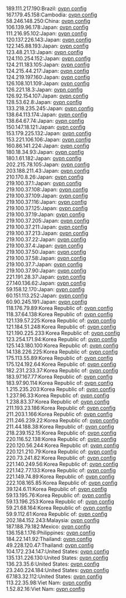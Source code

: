 189.111.217.190:Brazil: [ovpn config](vpn/189_111_217_190.ovpn)  
167.179.45.158:Cambodia: [ovpn config](vpn/167_179_45_158.ovpn)  
58.246.148.250:China: [ovpn config](vpn/58_246_148_250.ovpn)  
106.139.96.178:Japan: [ovpn config](vpn/106_139_96_178.ovpn)  
111.216.95.102:Japan: [ovpn config](vpn/111_216_95_102.ovpn)  
120.137.226.143:Japan: [ovpn config](vpn/120_137_226_143.ovpn)  
122.145.88.193:Japan: [ovpn config](vpn/122_145_88_193.ovpn)  
123.48.21.13:Japan: [ovpn config](vpn/123_48_21_13.ovpn)  
124.110.254.152:Japan: [ovpn config](vpn/124_110_254_152.ovpn)  
124.211.183.105:Japan: [ovpn config](vpn/124_211_183_105.ovpn)  
124.215.44.217:Japan: [ovpn config](vpn/124_215_44_217.ovpn)  
124.219.197.160:Japan: [ovpn config](vpn/124_219_197_160.ovpn)  
126.108.101.109:Japan: [ovpn config](vpn/126_108_101_109.ovpn)  
126.221.18.3:Japan: [ovpn config](vpn/126_221_18_3.ovpn)  
126.92.154.107:Japan: [ovpn config](vpn/126_92_154_107.ovpn)  
128.53.62.8:Japan: [ovpn config](vpn/128_53_62_8.ovpn)  
133.218.235.245:Japan: [ovpn config](vpn/133_218_235_245.ovpn)  
138.64.113.174:Japan: [ovpn config](vpn/138_64_113_174.ovpn)  
138.64.67.74:Japan: [ovpn config](vpn/138_64_67_74.ovpn)  
150.147.18.121:Japan: [ovpn config](vpn/150_147_18_121.ovpn)  
153.179.225.132:Japan: [ovpn config](vpn/153_179_225_132.ovpn)  
153.221.106.106:Japan: [ovpn config](vpn/153_221_106_106.ovpn)  
160.86.141.224:Japan: [ovpn config](vpn/160_86_141_224.ovpn)  
180.18.34.93:Japan: [ovpn config](vpn/180_18_34_93.ovpn)  
180.1.61.182:Japan: [ovpn config](vpn/180_1_61_182.ovpn)  
202.215.78.105:Japan: [ovpn config](vpn/202_215_78_105.ovpn)  
203.188.211.43:Japan: [ovpn config](vpn/203_188_211_43.ovpn)  
210.170.8.26:Japan: [ovpn config](vpn/210_170_8_26.ovpn)  
219.100.37.1:Japan: [ovpn config](vpn/219_100_37_1.ovpn)  
219.100.37.108:Japan: [ovpn config](vpn/219_100_37_108.ovpn)  
219.100.37.109:Japan: [ovpn config](vpn/219_100_37_109.ovpn)  
219.100.37.116:Japan: [ovpn config](vpn/219_100_37_116.ovpn)  
219.100.37.125:Japan: [ovpn config](vpn/219_100_37_125.ovpn)  
219.100.37.19:Japan: [ovpn config](vpn/219_100_37_19.ovpn)  
219.100.37.205:Japan: [ovpn config](vpn/219_100_37_205.ovpn)  
219.100.37.211:Japan: [ovpn config](vpn/219_100_37_211.ovpn)  
219.100.37.213:Japan: [ovpn config](vpn/219_100_37_213.ovpn)  
219.100.37.22:Japan: [ovpn config](vpn/219_100_37_22.ovpn)  
219.100.37.4:Japan: [ovpn config](vpn/219_100_37_4.ovpn)  
219.100.37.50:Japan: [ovpn config](vpn/219_100_37_50.ovpn)  
219.100.37.58:Japan: [ovpn config](vpn/219_100_37_58.ovpn)  
219.100.37.7:Japan: [ovpn config](vpn/219_100_37_7.ovpn)  
219.100.37.90:Japan: [ovpn config](vpn/219_100_37_90.ovpn)  
221.191.28.37:Japan: [ovpn config](vpn/221_191_28_37.ovpn)  
27.140.136.62:Japan: [ovpn config](vpn/27_140_136_62.ovpn)  
59.158.12.170:Japan: [ovpn config](vpn/59_158_12_170.ovpn)  
60.151.113.252:Japan: [ovpn config](vpn/60_151_113_252.ovpn)  
60.90.245.191:Japan: [ovpn config](vpn/60_90_245_191.ovpn)  
118.176.79.89:Korea Republic of: [ovpn config](vpn/118_176_79_89.ovpn)  
118.37.64.138:Korea Republic of: [ovpn config](vpn/118_37_64_138.ovpn)  
121.139.57.225:Korea Republic of: [ovpn config](vpn/121_139_57_225.ovpn)  
121.184.51.248:Korea Republic of: [ovpn config](vpn/121_184_51_248.ovpn)  
121.190.225.233:Korea Republic of: [ovpn config](vpn/121_190_225_233.ovpn)  
123.254.171.94:Korea Republic of: [ovpn config](vpn/123_254_171_94.ovpn)  
125.143.180.100:Korea Republic of: [ovpn config](vpn/125_143_180_100.ovpn)  
14.138.226.225:Korea Republic of: [ovpn config](vpn/14_138_226_225.ovpn)  
175.113.55.89:Korea Republic of: [ovpn config](vpn/175_113_55_89.ovpn)  
175.124.192.64:Korea Republic of: [ovpn config](vpn/175_124_192_64.ovpn)  
182.231.233.37:Korea Republic of: [ovpn config](vpn/182_231_233_37.ovpn)  
183.97.167.77:Korea Republic of: [ovpn config](vpn/183_97_167_77.ovpn)  
183.97.90.114:Korea Republic of: [ovpn config](vpn/183_97_90_114.ovpn)  
1.215.235.203:Korea Republic of: [ovpn config](vpn/1_215_235_203.ovpn)  
1.237.96.33:Korea Republic of: [ovpn config](vpn/1_237_96_33.ovpn)  
1.238.83.37:Korea Republic of: [ovpn config](vpn/1_238_83_37.ovpn)  
211.193.23.186:Korea Republic of: [ovpn config](vpn/211_193_23_186.ovpn)  
211.203.1.166:Korea Republic of: [ovpn config](vpn/211_203_1_166.ovpn)  
211.246.239.22:Korea Republic of: [ovpn config](vpn/211_246_239_22.ovpn)  
211.44.188.38:Korea Republic of: [ovpn config](vpn/211_44_188_38.ovpn)  
218.239.152.15:Korea Republic of: [ovpn config](vpn/218_239_152_15.ovpn)  
220.116.52.138:Korea Republic of: [ovpn config](vpn/220_116_52_138.ovpn)  
220.120.56.244:Korea Republic of: [ovpn config](vpn/220_120_56_244.ovpn)  
220.121.210.79:Korea Republic of: [ovpn config](vpn/220_121_210_79.ovpn)  
220.73.241.82:Korea Republic of: [ovpn config](vpn/220_73_241_82.ovpn)  
221.140.249.56:Korea Republic of: [ovpn config](vpn/221_140_249_56.ovpn)  
221.142.77.133:Korea Republic of: [ovpn config](vpn/221_142_77_133.ovpn)  
221.149.74.89:Korea Republic of: [ovpn config](vpn/221_149_74_89.ovpn)  
222.108.165.85:Korea Republic of: [ovpn config](vpn/222_108_165_85.ovpn)  
39.124.6.11:Korea Republic of: [ovpn config](vpn/39_124_6_11.ovpn)  
59.13.195.76:Korea Republic of: [ovpn config](vpn/59_13_195_76.ovpn)  
59.13.196.253:Korea Republic of: [ovpn config](vpn/59_13_196_253.ovpn)  
59.21.68.164:Korea Republic of: [ovpn config](vpn/59_21_68_164.ovpn)  
59.9.112.61:Korea Republic of: [ovpn config](vpn/59_9_112_61.ovpn)  
202.184.152.243:Malaysia: [ovpn config](vpn/202_184_152_243.ovpn)  
187.188.79.182:Mexico: [ovpn config](vpn/187_188_79_182.ovpn)  
136.158.1.176:Philippines: [ovpn config](vpn/136_158_1_176.ovpn)  
184.22.141.92:Thailand: [ovpn config](vpn/184_22_141_92.ovpn)  
49.228.120.47:Thailand: [ovpn config](vpn/49_228_120_47.ovpn)  
104.172.234.147:United States: [ovpn config](vpn/104_172_234_147.ovpn)  
135.131.226.130:United States: [ovpn config](vpn/135_131_226_130.ovpn)  
136.23.35.6:United States: [ovpn config](vpn/136_23_35_6.ovpn)  
23.240.224.184:United States: [ovpn config](vpn/23_240_224_184.ovpn)  
67.183.32.112:United States: [ovpn config](vpn/67_183_32_112.ovpn)  
113.22.35.98:Viet Nam: [ovpn config](vpn/113_22_35_98.ovpn)  
1.52.82.16:Viet Nam: [ovpn config](vpn/1_52_82_16.ovpn)  
